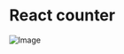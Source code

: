 # React counter

![Image]([https://github.com/user-attachments/assets/e1eb693c-7bed-4ced-9a4b-0f1c632d9fdd](https://github.com/mputuog-glitch/ifoto/issues/1#issue-3419237234))
